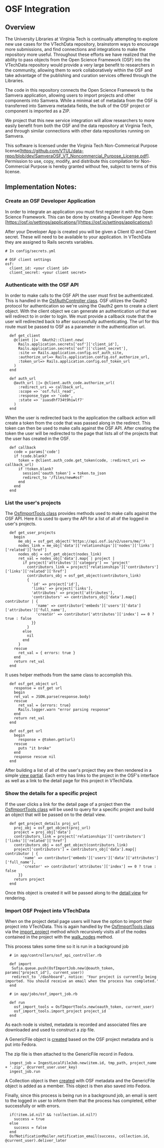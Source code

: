 # OSF Integration

## Overview

The University Libraries at Virginia Tech is continually attempting to explore new use cases for the VTechData repository, brainstorm ways to encourage more submissions, and find connections and integrations to make the repository more useful.  Throughout these efforts we have realized that the ability to pass objects from the Open Science Framework (OSF) into the VTechData repository would provide a very large benefit to researchers in the community, allowing them to work collaboratively within the OSF and take advantage of the publishing and curation services offered through the Libraries. 

The code in this repository connects the Open Science Framework to the Samvera application, allowing users to import projects and other components into Samvera. While a minimal set of metadata from the OSF is transferred into Samvera metadata fields, the bulk of the OSF project or component is imported as a ZIP.

We project that this new service integration will allow researchers to more easily benefit from both the OSF and the data repository at Virginia Tech, and through similar connections with other data repositories running on Samvera.

This software is licensed under the Virginia Tech Non-Commerical Purpose license[https://github.com/VTUL/data-repo/blob/dev/SamveraOSF_VT_Noncommercial_Purpose_License.pdf]. Permission to use, copy, modify, and distribute this compilation for Non-Commercial Purpose is hereby granted without fee, subject to terms of this license.

## Implementation Notes:

### Create an OSF Developer Application
In order to integrate an application you must first register it with the Open Science Framework.
This can be done by creating a Developer App here: [https://osf.io/settings/applications/](https://osf.io/settings/applications/)

After your Developer App is created you will be given a Client ID and Client secret. These will need to be available to your application. In VTechData they are assigned to Rails secrets variables.
```
# In config/secrets.yml

# OSF client settings
osf:
  client_id: <your client id>
  client_secret: <your client secret>
```


### Authenticate with the OSF API
In order to make calls to the OSF API the user must first be authenticated. This is handled in the [OsfAuthController class](https://github.com/VTUL/data-repo/blob/dev/app/controllers/osf_auth_controller.rb).
OSF utilizes the Oauth2 protocol for authentication so we're using the Oauth2 gem to create a client object. With the client object we can generate an authentication url that we will redirect to in order to login.
We must provide a callback route that the user will redirected back to after successfully authenticating. The url for this route must be passed to OSF as a parameter in the authentication url.
```
  def get_client
    @client ||=  OAuth2::Client.new(
      Rails.application.secrets['osf']['client_id'],
      Rails.application.secrets['osf']['client_secret'],
      :site => Rails.application.config.osf_auth_site,
      :authorize_url=> Rails.application.config.osf_authorize_url,
      :token_url=> Rails.application.config.osf_token_url
    )
  end
```
```
  def auth_url
    @auth_url ||= @client.auth_code.authorize_url(
      :redirect_uri => callback_url,
      :scope => 'osf.full_read',
      :response_type => 'code',
      :state => 'iuasdhf734t9hiwlf7'
    )
  end
```
When the user is redirected back to the application the callback action will create a token from the code that was passed along in the redirect. This token can then be used to make calls against the OSF API. After creating the token the user will be redirected to the page that lists all of the projects that the user has created in the OSF.
```
  def callback
    code = params['code']
    if !code.blank?
      token = @client.auth_code.get_token(code, :redirect_uri => callback_url)
      if !token.blank?
        session['oauth_token'] = token.to_json
        redirect_to '/files/new#osf' 
      end
    end
  end
```


### List the user's projects
The [OsfImportTools class](https://github.com/VTUL/data-repo/blob/dev/lib/vtech_data/osf_import_tools.rb) provides methods used to make calls against the OSF API. Here it is used to query the API for a list of all of the logged in user's projects.
```
  def get_user_projects
    begin
      me_obj = osf_get_object('https://api.osf.io/v2/users/me/')
      nodes_link = me_obj['data']['relationships']['nodes']['links']['related']['href']
      nodes_obj = osf_get_object(nodes_link)
      ret_val = nodes_obj['data'].map{ | project |
        if project['attributes']['category'] == 'project'
          contributors_link = project['relationships']['contributors']['links']['related']['href']
          contributors_obj = osf_get_object(contributors_link)
          { 
            'id' => project['id'], 
            'links' => project['links'], 
            'attributes' => project['attributes'], 
            'contributors' => contributors_obj['data'].map{| contributor | {
              'name' => contributor['embeds']['users']['data']['attributes']['full_name'],
              'creator' => contributor['attributes']['index'] == 0 ? true : false
            }}
          }
        else
          nil
        end
      }
    rescue
      ret_val = { errors: true } 
    end
    return ret_val
  end
```
It uses helper methods from the same class to accomplish this.
```
  def osf_get_object url
    response = osf_get url
    begin
    ret_val = JSON.parse(response.body)
    rescue
      ret_val = {errors: true}
      Rails.logger.warn "error parsing response"
    end
    return ret_val
  end

  def osf_get url
    begin
      response = @token.get(url)
    rescue
      puts "it broke"
    end
    response rescue nil
  end
```
After building a list of all of the user's project they are then rendered in a simple [view partial](https://github.com/VTUL/data-repo/blob/dev/app/views/osf_api/list.html.erb). Each entry has links to the project in the OSF's interface as well as a link to the detail page for this project in VTechData.


### Show the details for a specific project
If the user clicks a link for the detail page of a project then the [OsfImportTools class](https://github.com/VTUL/data-repo/blob/dev/lib/vtech_data/osf_import_tools.rb) will be used to query for a specific project and build an object that will be passed on to the detail view.
```
  def get_project_details proj_url
    proj_obj = osf_get_object(proj_url)
    project = proj_obj['data']
    contributors_link = project['relationships']['contributors']['links']['related']['href']
    contributors_obj = osf_get_object(contributors_link)
    project['contributors'] = contributors_obj['data'].map{| contributor | {
        'name' => contributor['embeds']['users']['data']['attributes']['full_name'],
        'creator' => contributor['attributes']['index'] == 0 ? true : false
      }}
    return project
  end
```

Once this object is created it will be passed along to the [detail view](https://github.com/VTUL/data-repo/blob/dev/app/views/osf_api/detail.html.erb) for rendering.


### Import OSF Project into VTechData

When on the project detail page users will have the option to import their project into VTechData. This is again handled by the [OsfImportTools class](https://github.com/VTUL/data-repo/blob/dev/lib/vtech_data/osf_import_tools.rb) via the [import_project](https://github.com/VTUL/data-repo/blob/dev/lib/vtech_data/osf_import_tools.rb#L38-L101) method which recursively visits all of the nodes contained in the project with the [walk_nodes](https://github.com/VTUL/data-repo/blob/dev/lib/vtech_data/osf_import_tools.rb#L103-L125) method.

This process takes some time so it is run in a background job
```
  # in app/controllers/osf_api_controller.rb

  def import
   Sufia.queue.push(OsfImportJob.new(@oauth_token, params["project_id"], current_user))
   redirect_to '/dashboard', notice: 'Your project is currently being imported. You should receive an email when the process has completed.'
  end
```

```
  # in app/jobs/osf_import_job.rb
  
  def run
    osf_import_tools = OsfImportTools.new(oauth_token, current_user)
    osf_import_tools.import_project project_id
  end
```

As each node is visited, metadata is recorded and associated files are downloaded and used to construct a zip file. 

A GenericFile object is [created](https://github.com/VTUL/data-repo/blob/dev/lib/vtech_data/osf_import_tools.rb#L63-L74) based on the OSF project metadata and is put into Fedora.

The zip file is then attached to the GenericFile record in Fedora.
```
  ingest_job = IngestLocalFileJob.new(item.id, tmp_path, project_name + '.zip', @current_user.user_key)
  ingest_job.run
```

A Collection object is then [created](https://github.com/VTUL/data-repo/blob/dev/lib/vtech_data/osf_import_tools.rb#L81-L93) with OSF metadata and the GenericFile object is added as a member. This object is then also saved into Fedora.

Finally, since this process is being run in a background job, an email is sent to the logged in user to inform them that the process has completed, either successfully or with errors.
```
  if(!item.id.nil? && !collection.id.nil?)
    success = true      
  else
    success = false
  end
  OsfNotificationMailer.notification_email(success, collection.id, @current_user).deliver_later
```

